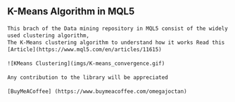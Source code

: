 ## K-Means Algorithm in MQL5 
    This brach of the Data mining repository in MQL5 consist of the widely used clustering algorithm,
    The K-Means clustering algorithm to understand how it works Read this [Article](https://www.mql5.com/en/articles/11615)
    
    ![KMeans Clustering](imgs/K-means_convergence.gif)

    Any contribution to the library will be appreciated

    [BuyMeACoffee] (https://www.buymeacoffee.com/omegajoctan)